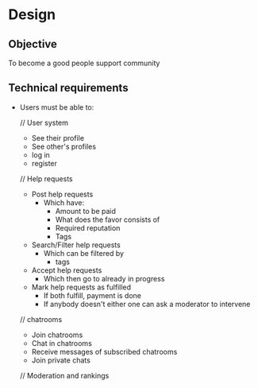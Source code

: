 # Design

## Objective
To become a good people support community

## Technical requirements
- Users must be able to:

  // User system
  - See their profile
  - See other's profiles
  - log in
  - register 

  // Help requests
  - Post help requests
    - Which have:
      - Amount to be paid
      - What does the favor consists of
      - Required reputation
      - Tags
  - Search/Filter help requests
    - Which can be filtered by
      - tags
  - Accept help requests
    - Which then go to already in progress
  - Mark help requests as fulfilled
    - If both fulfill, payment is done
    - If anybody doesn't either one can ask a moderator to intervene

  // chatrooms
  - Join chatrooms
  - Chat in chatrooms
  - Receive messages of subscribed chatrooms
  - Join private chats

  // Moderation and rankings

